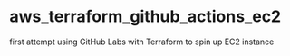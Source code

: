 # aws_terraform_github_actions_ec2
first attempt using GitHub Labs with Terraform to spin up EC2 instance
